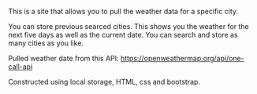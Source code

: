 This is a site that allows you to pull the weather data for a specific city.

You can store previous searced cities. This shows you the weather for the next five days as well as the current date. You can search and store as many cities as you like.

Pulled weather date from this API: https://openweathermap.org/api/one-call-api

Constructed using local storage, HTML, css and bootstrap.

